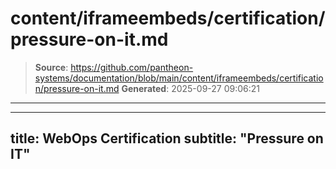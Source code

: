 # content/iframeembeds/certification/pressure-on-it.md

> **Source**: https://github.com/pantheon-systems/documentation/blob/main/content/iframeembeds/certification/pressure-on-it.md
> **Generated**: 2025-09-27 09:06:21

---

---
title: WebOps Certification
subtitle: "Pressure on IT"
---

<Partial file="certification-guide/pressure-on-it.md" />
